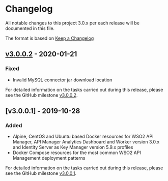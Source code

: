 # Changelog
All notable changes to this project 3.0.x per each release will be documented in this file.

The format is based on [Keep a Changelog](https://keepachangelog.com/en/1.0.0/)

## [v3.0.0.2] - 2020-01-21

### Fixed
- Invalid MySQL connector jar download location

For detailed information on the tasks carried out during this release, please see the GitHub milestone
[v3.0.0.2](https://github.com/wso2/docker-apim/milestone/9).

## [v3.0.0.1] - 2019-10-28

### Added
- Alpine, CentOS and Ubuntu based Docker resources for WSO2 API Manager, API Manager Analytics Dashboard and Worker version 3.0.x
and Identity Server as Key Manager version 5.9.x profiles
- Docker Compose resources for the most common WSO2 API Management deployment patterns

For detailed information on the tasks carried out during this release, please see the GitHub milestone
[v3.0.0.1](https://github.com/wso2/docker-apim/milestone/7).

[v3.0.0.2]: https://github.com/wso2/docker-apim/compare/v3.0.0.1...v3.0.0.2
